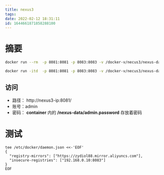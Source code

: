 ```yaml
---
title: nexus3
tags: 
date: 2022-02-12 18:31:11
id: 1644661871858288100
---
```

# 摘要



```sh
docker run --rm  -p 8081:8081 -p 8083:8083 -v /docker-v/necus3/nexus-data:/nexus-data --privileged=true --name=nexus3 sonatype/nexus3:3.37.3
```



```sh
docker run -itd  -p 8081:8081 -p 8083:8083 -v /docker-v/necus3/nexus-data:/nexus-data --privileged=true --restart=always --name=nexus3 sonatype/nexus3:3.37.3
```



## 访问

- 路径： http://nexus3-ip:8081/
- 账号：admin
- 密码： **container** 内的 **/nexus-data/admin.password** 存放着密码

# 测试

```
tee /etc/docker/daemon.json <<-'EOF'
{
  "registry-mirrors": ["https://zydiol88.mirror.aliyuncs.com"],
  "insecure-registries": ["192.168.0.10:8083"]
}
EOF
```


